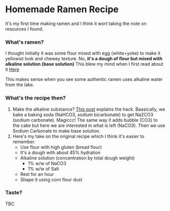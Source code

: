 # Homemade Ramen Recipe

It's my first time making ramen and I think it wort taking the note on resources I found.

### What's ramen?
I thought initially it was some flour mixed with egg (white+yoke) to make it yellowist look and chewey texture. No, **it's a dough of flour but mixed with alkaline solution (base solution)**
This blew my mind when I first read about it [Here](https://zestyandspicy.com/kitchen-science/what-sodium-carbonate-can-do-for-you/)

This makes sense when you see some authentic ramen uses alkaline water from the lake. 

### What's the recipe then?

1. Make the alkaline substance? [This post](https://www.messyvegancook.com/vegan-alkaline-ramen-noodles-recipe/) explains the hack. Baasically, we bake a baking soda (NaHCO3, sodium bicarbonate) to get Na2CO3 (sodium carbonate). Magiccc! The same way it adds bubble (CO3) to the cake but here we are interested in what is left (NaCO3). Then we use Sodium Carbonate to make base solution.
1. Here's my take on the original recipe which I think it's easier to remember.
    - Use flour with high gluten (bread flour)
    - It's a dough with about 45% hydration
    - Alkaline solution (concentration by total dough weight)
        - 1% w/w of NaCO3 
        - 1% w/w of Salt
    - Rest for an hour
    - Shape it using corn flour dust

### Taste?
TBC